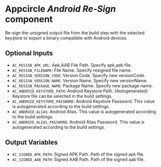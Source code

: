 # Appcircle _Android Re-Sign_ component

Re-sign the unsigned output file from the build step with the selected keystore to export a binary compatible with Android devices.

## Optional Inputs

- `AC_RESIGN_APK_URL`: Apk,AAB File Path. Specify apk,aab file.
- `AC_RESIGN_FILENAME`: File Name. Specify resigned file name.
- `AC_RESIGN_VERSION_CODE`: Version Code. Specify new versionCode.
- `AC_RESIGN_VERSION_NAME`: Version Name. Specify new versionName.
- `AC_RESIGN_PACKAGE_NAME`: Package Name. Specify new package name.
- `AC_ANDROID_KEYSTORE_PATH`: Android Keystore Path. (Autogenerated) Keystore file can be selected in the build settings.
- `AC_ANDROID_KEYSTORE_PASSWORD`: Android Keystore Password. This value is autogenerated according to the build settings.
- `AC_ANDROID_ALIAS`: Android Alias. This value is autogenerated according to the build settings.
- `AC_ANDROID_ALIAS_PASSWORD`: Android Alias Password. This value is autogenerated according to the build settings.

## Output Variables

- `AC_SIGNED_APK_PATH`: Signed APK Path. Path of the signed apk file.
- `AC_SIGNED_AAB_PATH`: Signed AAB Path. Path of the signed aab file.
